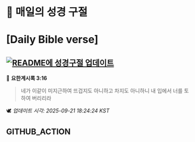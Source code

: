 # 🙏 매일의 성경 구절
# [Daily Bible verse]
## [![README에 성경구절 업데이트](https://github.com/DONGSUKA/first_test/actions/workflows/update-readme-bible.yml/badge.svg)](https://github.com/DONGSUKA/first_test/actions/workflows/update-readme-bible.yml)
<!-- START_BIBLE_VERSE -->
📖 **요한계시록 3:16**
> 네가 이같이 미지근하여 뜨겁지도 아니하고 차지도 아니하니 내 입에서 너를 토하여 버리리라

🕊️ _업데이트 시각: 2025-09-21 18:24:24 KST_
  <!-- END_BIBLE_VERSE -->
## GITHUB_ACTION
